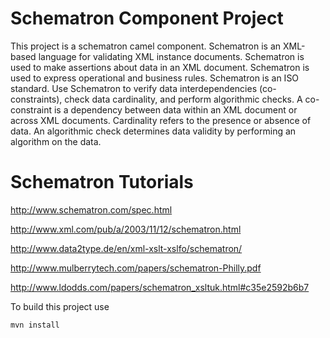 Schematron Component Project
============================

This project is a schematron camel component. Schematron is an XML-based language for validating XML instance documents. Schematron is used to make assertions about data in an XML document. Schematron is used to express operational and business rules.
Schematron is an ISO standard.
Use Schematron to verify data interdependencies (co-constraints), check data cardinality, and perform algorithmic checks. A co-constraint is a dependency between data within an XML document or across XML documents. Cardinality refers to the presence or absence of data. An algorithmic check determines data validity by performing an algorithm on the data.

Schematron Tutorials
======================

http://www.schematron.com/spec.html

http://www.xml.com/pub/a/2003/11/12/schematron.html

http://www.data2type.de/en/xml-xslt-xslfo/schematron/

http://www.mulberrytech.com/papers/schematron-Philly.pdf

http://www.ldodds.com/papers/schematron_xsltuk.html#c35e2592b6b7

To build this project use

    mvn install
